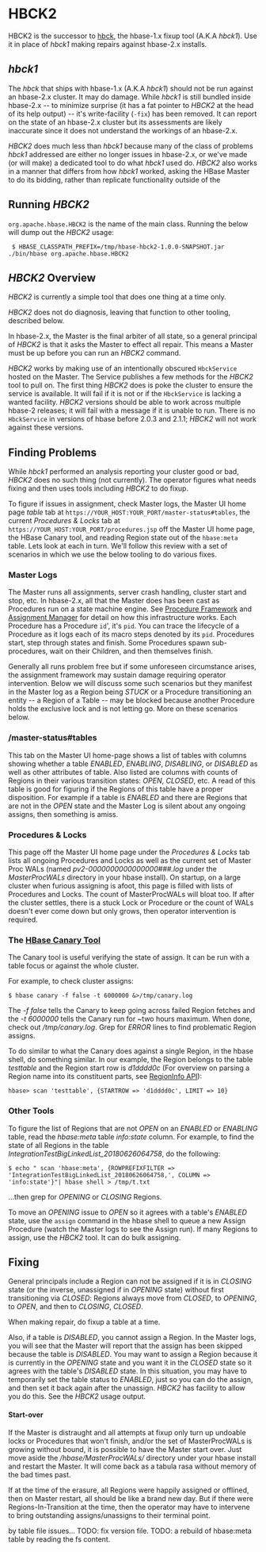 # HBCK2

HBCK2 is the successor to [hbck](https://hbase.apache.org/book.html#hbck.in.depth),
the hbase-1.x fixup tool (A.K.A _hbck1_). Use it in place of _hbck1_ making repairs
against hbase-2.x installs.

## _hbck1_
The _hbck_ that ships with hbase-1.x (A.K.A _hbck1_) should not be run against an
hbase-2.x cluster. It may do damage. While _hbck1_ is still bundled inside hbase-2.x
-- to minimize surprise (it has a fat pointer to _HBCK2_ at the head of its help
output) -- it's write-facility (`-fix`) has been removed. It can report on the state
of an hbase-2.x cluster but its assessments are likely inaccurate since it does not
understand the workings of an hbase-2.x.

_HBCK2_ does much less than _hbck1_ because many of the class of problems
_hbck1_ addressed are either no longer issues in hbase-2.x, or we've made
(or will make) a dedicated tool to do what _hbck1_ used do. _HBCK2_ also
works in a manner that differs from how _hbck1_ worked, asking the HBase
Master to do its bidding, rather than replicate functionality outside of the


## Running _HBCK2_
`org.apache.hbase.HBCK2` is the name of the main class. Running the below
will dump out the _HBCK2_ usage:

~~~~
 $ HBASE_CLASSPATH_PREFIX=/tmp/hbase-hbck2-1.0.0-SNAPSHOT.jar ./bin/hbase org.apache.hbase.HBCK2
~~~~

## _HBCK2_ Overview
_HBCK2_ is currently a simple tool that does one thing at a time only.

_HBCK2_ does not do diagnosis, leaving that function to other tooling,
described below.

In hbase-2.x, the Master is the final arbiter of all state, so a general principal of
_HBCK2_ is that it asks the Master to effect all repair. This means a Master must be
up before you can run an _HBCK2_ command.

_HBCK2_ works by making use of an intentionally obscured `HbckService` hosted on the
Master. The Service publishes a few methods for the _HBCK2_ tool to pull on. The
first thing _HBCK2_ does is poke the cluster to ensure the service is available.
It will fail if it is not or if the `HbckService` is lacking a wanted facility.
_HBCK2_ versions should be able to work across multiple hbase-2 releases; it will
fail with a message if it is unable to run. There is no `HbckService` in versions
of hbase before 2.0.3 and 2.1.1; _HBCK2_ will not work against these versions.

## Finding Problems

While _hbck1_ performed an analysis reporting your cluster good or bad, _HBCK2_
does no such thing (not currently). The operator figures what needs fixing and
then uses tools including _HBCK2_ to do fixup.

To figure if issues in assignment, check Master logs, the Master UI home
page _table_ tab at `https://YOUR_HOST:YOUR_PORT/master-status#tables`,
the current _Procedures & Locks_ tab at
`https://YOUR_HOST:YOUR_PORT/procedures.jsp` off the Master UI home page,
the HBase Canary tool, and reading Region state out of the `hbase:meta`
table. Lets look at each in turn. We'll follow this review with a set of
scenarios in which we use the below tooling to do various fixes.

### Master Logs

The Master runs all assignments, server crash handling, cluster start and
stop, etc. In hbase-2.x, all that the Master does has been cast as
Procedures run on a state machine engine. See [Procedure Framework](https://hbase.apache.org/book.html#pv2)
and [Assignment Manager](https://hbase.apache.org/book.html#amv2)
for detail on how this infrastructure works. Each Procedure has a
Procedure `id`', it's `pid`. You can trace the lifecycle of a
Procedure as it logs each of its macro steps denoted by its
`pid`. Procedures start, step through states and finish. Some
Procedures spawn sub-procedures, wait on their Children, and then
themselves finish.

Generally all runs problem free but if some unforeseen circumstance
arises, the assignment framework may sustain damage requiring
operator intervention.  Below we will discuss some such scenarios
but they manifest in the Master log as a Region being _STUCK_ or
a Procedure transitioning an entity -- a Region of a Table --
may be blocked because another Procedure holds the exclusive lock
and is not letting go. More on these scenarios below.

### /master-status#tables

This tab on the Master UI home-page shows a list of tables with
columns showing whether a
table _ENABLED_, _ENABLING_, _DISABLING_, or _DISABLED_ as well
as other attributes of table. Also listed are columns with counts
of Regions in their various transition states: _OPEN_, _CLOSED_,
etc. A read of this table is good for figuring if the Regions of
this table have a proper disposition. For example if a table is
_ENABLED_ and there are Regions that are not in the _OPEN_ state
and the Master Log is silent about any ongoing assigns, then
something is amiss.

### Procedures & Locks

This page off the Master UI home page under the
_Procedures & Locks_ tab lists all ongoing Procedures and
Locks as well as the current set of Master Proc WALs (named
_pv2-0000000000000000###.log_ under the _MasterProcWALs_
directory in your hbase install). On startup, on a large
cluster when furious assigning is afoot, this page is
filled with lists of Procedures and Locks. The count of
MasterProcWALs will bloat too. If after the cluster settles,
there is a stuck Lock or Procedure or the count of WALs
doesn't ever come down but only grows, then operator intervention
is required.

### The [HBase Canary Tool](http://hbase.apache.org/book.html#_canary)

The Canary tool is useful verifying the state of assign.
It can be run with a table focus or against the whole cluster.

For example, to check cluster assigns:

```$ hbase canary -f false -t 6000000 &>/tmp/canary.log```

The _-f false_ tells the Canary to keep going across failed Region
fetches and the _-t 6000000_ tells the Canary run for ~two hours
maximum. When done, check out _/tmp/canary.log_. Grep for
_ERROR_ lines to find problematic Region assigns.

To do similar to what the Canary does against a single Region,
in the hbase shell, do something similar. In our example, the
Region belongs to the table _testtable_ and the Region
start row is _d1dddd0c_ (For overview on parsing a Region
name into its constituent parts, see
[RegionInfo API](https://hbase.apache.org/apidocs/org/apache/hadoop/hbase/client/RegionInfo.html)):

```hbase> scan 'testtable', {STARTROW => 'd1dddd0c', LIMIT => 10}```

### Other Tools

To figure the list of Regions that are not _OPEN_ on an
_ENABLED_ or _ENABLING_ table, read the _hbase:meta_ table _info:state_ column.
For example, to find the state of all Regions in the table
_IntegrationTestBigLinkedList_20180626064758_, do the following:

```$ echo " scan 'hbase:meta', {ROWPREFIXFILTER => 'IntegrationTestBigLinkedList_20180626064758,', COLUMN => 'info:state'}"| hbase shell > /tmp/t.txt```

...then grep for _OPENING_ or _CLOSING_ Regions.

To move an _OPENING_ issue to _OPEN_ so it agrees with a table's
_ENABLED_ state, use the `assign` command in the hbase shell to
queue a new Assign Procedure (watch the Master logs to see the
Assign run). If many Regions to assign, use the _HBCK2_ tool. It
can do bulk assigning.

## Fixing

General principals include a Region can not be assigned if
it is in _CLOSING_ state (or the inverse, unassigned if in
_OPENING_ state) without first transitioning via _CLOSED_:
Regions always move from _CLOSED_, to _OPENING_, to _OPEN_,
and then to _CLOSING_, _CLOSED_.

When making repair, do fixup a table at a time.

Also, if a table is _DISABLED_, you cannot assign a Region.
In the Master logs, you will see that the Master will report
that the assign has been skipped because the table is
_DISABLED_. You may want to assign a Region because it is
currently in the _OPENING_ state and you want it in the
_CLOSED_ state so it agrees with the table's _DISABLED_
state. In this situation, you may have to temporarily set
the table status to _ENABLED_, just so you can do the
assign, and then set it back again after the unassign.
_HBCK2_ has facility to allow you do this. See the
_HBCK2_ usage output.

#### Start-over

If the Master is distraught and all attempts at fixup only
turn up undoable locks or Procedures that won't finish, and/or
the set of MasterProcWALs is growing without bound, it is
possible to have the Master start over. Just move aside the
_/hbase/MasterProcWALs/_ directory under your hbase install and
restart the Master. It will come back as a tabula rasa without
memory of the bad times past.

If at the time of the erasure, all Regions were happily
assigned or offlined, then on Master restart, all should be
like a brand new day. But if there were Regions-In-Transition
at the time, then the operator may have to intervene to bring outstanding
assigns/unassigns to their terminal point.



by table
file issues...
TODO: fix version file.
TODO: a rebuild of hbase:meta table by reading the fs content.
